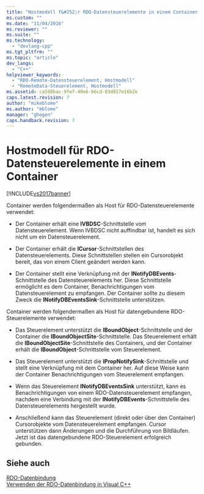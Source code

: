```yaml
---
title: "Hostmodell f&#252;r RDO-Datensteuerelemente in einem Container | Microsoft Docs"
ms.custom: ""
ms.date: "11/04/2016"
ms.reviewer: ""
ms.suite: ""
ms.technology: 
  - "devlang-cpp"
ms.tgt_pltfrm: ""
ms.topic: "article"
dev_langs: 
  - "C++"
helpviewer_keywords: 
  - "RDO-Remote-Datensteuerelement, Hostmodell"
  - "RemoteData-Steuerelement, Hostmodell"
ms.assetid: ca598bac-9fef-40e6-b6cd-03d817e16b2e
caps.latest.revision: 7
author: "mikeblome"
ms.author: "mblome"
manager: "ghogen"
caps.handback.revision: 7
---
```

# Hostmodell f&#252;r RDO-Datensteuerelemente in einem Container
[!INCLUDE[vs2017banner](../../assembler/inline/includes/vs2017banner.md)]

Container werden folgendermaßen als Host für RDO\-Datensteuerelemente verwendet:  
  
-   Der Container erhält eine **IVBDSC**\-Schnittstelle vom Datensteuerelement.  Wenn IVBDSC nicht auffindbar ist, handelt es sich nicht um ein Datensteuerelement.  
  
-   Der Container erhält die **ICursor**\-Schnittstellen des Datensteuerelements.  Diese Schnittstellen stellen ein Cursorobjekt bereit, das von einem Client geändert werden kann.  
  
-   Der Container stellt eine Verknüpfung mit der **INotifyDBEvents**\-Schnittstelle des Datensteuerelements her.  Diese Schnittstelle ermöglicht es dem Container, Benachrichtigungen vom Datensteuerelement zu empfangen.  Der Container sollte zu diesem Zweck die **INotifyDBEventsSink**\-Schnittstelle unterstützen.  
  
 Container werden folgendermaßen als Host für datengebundene RDO\-Steuerelemente verwendet:  
  
-   Das Steuerelement unterstützt die **IBoundObject**\-Schnittstelle und der Container die **IBoundObjectSite**\-Schnittstelle.  Das Steuerelement erhält die **IBoundObjectSite**\-Schnittstelle des Containers, und der Container erhält die **IBoundObject**\-Schnittstelle vom Steuerelement.  
  
-   Das Steuerelement unterstützt die **IPropNotifySink**\-Schnittstelle und stellt eine Verknüpfung mit dem Container her.  Auf diese Weise kann der Container Benachrichtigungen vom Steuerelement empfangen.  
  
-   Wenn das Steuerelement **INotifyDBEventsSink** unterstützt, kann es Benachrichtigungen von einem RDO\-Datensteuerelement empfangen, nachdem eine Verbindung mit der **INotifyDBEvents**\-Schnittstelle des Datensteuerelements hergestellt wurde.  
  
-   Anschließend kann das Steuerelement \(direkt oder über den Container\) Cursorobjekte vom Datensteuerelement empfangen.  Cursor unterstützen dann Änderungen und die Durchführung von Bildläufen.  Jetzt ist das datengebundene RDO\-Steuerelement erfolgreich gebunden.  
  
## Siehe auch  
 [RDO\-Datenbindung](../../data/ado-rdo/rdo-databinding.md)   
 [Verwenden der RDO\-Datenbindung in Visual C\+\+](../../data/ado-rdo/using-rdo-databinding-in-visual-cpp.md)